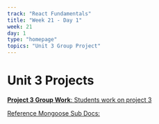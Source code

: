 ```yaml
---
track: "React Fundamentals"
title: "Week 21 - Day 1"
week: 21
day: 1
type: "homepage"
topics: "Unit 3 Group Project"
---
```



# Unit 3 Projects


[**Project 3 Group Work**: Students work on project 3](/unit-projects/unit-three-project-requirements)

[Reference Mongoose Sub Docs:](/react-fundamentals/week-21/day-1/lecture-materials/mongoose-sub-documents)
